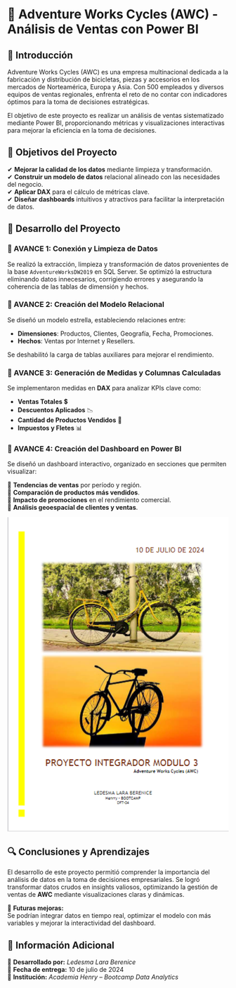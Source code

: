 # 📌 Adventure Works Cycles (AWC) - Análisis de Ventas con Power BI

## 📖 Introducción
Adventure Works Cycles (AWC) es una empresa multinacional dedicada a la fabricación y distribución de bicicletas, piezas y accesorios en los mercados de Norteamérica, Europa y Asia. Con 500 empleados y diversos equipos de ventas regionales, enfrenta el reto de no contar con indicadores óptimos para la toma de decisiones estratégicas.

El objetivo de este proyecto es realizar un análisis de ventas sistematizado mediante Power BI, proporcionando métricas y visualizaciones interactivas para mejorar la eficiencia en la toma de decisiones.

## 🎯 Objetivos del Proyecto
✔ **Mejorar la calidad de los datos** mediante limpieza y transformación.  
✔ **Construir un modelo de datos** relacional alineado con las necesidades del negocio.  
✔ **Aplicar DAX** para el cálculo de métricas clave.  
✔ **Diseñar dashboards** intuitivos y atractivos para facilitar la interpretación de datos.  

## 🚀 Desarrollo del Proyecto

### 🔹 AVANCE 1: Conexión y Limpieza de Datos
Se realizó la extracción, limpieza y transformación de datos provenientes de la base `AdventureWorksDW2019` en SQL Server. Se optimizó la estructura eliminando datos innecesarios, corrigiendo errores y asegurando la coherencia de las tablas de dimensión y hechos.

### 🔹 AVANCE 2: Creación del Modelo Relacional
Se diseñó un modelo estrella, estableciendo relaciones entre:

- **Dimensiones**: Productos, Clientes, Geografía, Fecha, Promociones.  
- **Hechos**: Ventas por Internet y Resellers.  

Se deshabilitó la carga de tablas auxiliares para mejorar el rendimiento.

### 🔹 AVANCE 3: Generación de Medidas y Columnas Calculadas
Se implementaron medidas en **DAX** para analizar KPIs clave como:

- **Ventas Totales** 💲  
- **Descuentos Aplicados** 📉  
- **Cantidad de Productos Vendidos** 🚴  
- **Impuestos y Fletes** 📊  

### 🔹 AVANCE 4: Creación del Dashboard en Power BI
Se diseñó un dashboard interactivo, organizado en secciones que permiten visualizar:  

📌 **Tendencias de ventas** por período y región.  
📌 **Comparación de productos más vendidos**.  
📌 **Impacto de promociones** en el rendimiento comercial.  
📌 **Análisis geoespacial de clientes y ventas**.  

<div align="center">
  <img src="./Imagenes/Captura%20de%20pantalla%202024-11-03%20180859.png" alt="Descripción de la imagen" width="800" />
</div>

## 🔍 Conclusiones y Aprendizajes
El desarrollo de este proyecto permitió comprender la importancia del análisis de datos en la toma de decisiones empresariales. Se logró transformar datos crudos en insights valiosos, optimizando la gestión de ventas de **AWC** mediante visualizaciones claras y dinámicas.

📌 **Futuras mejoras:**  
Se podrían integrar datos en tiempo real, optimizar el modelo con más variables y mejorar la interactividad del dashboard.

## 📎 Información Adicional  
📌 **Desarrollado por:** *Ledesma Lara Berenice*  
📆 **Fecha de entrega:** 10 de julio de 2024  
🏫 **Institución:** *Academia Henry – Bootcamp Data Analytics*  



